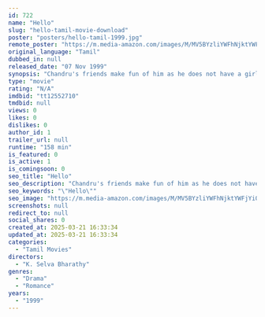 ```yaml
---
id: 722
name: "Hello"
slug: "hello-tamil-movie-download"
poster: "posters/hello-tamil-1999.jpg"
remote_poster: "https://m.media-amazon.com/images/M/MV5BYzliYWFhNjktYWFjYi00MzM1LWI4YzItZDM4NzUxMDM2NGY5XkEyXkFqcGdeQXVyMTY1MzAyNjU4._V1_SX300.jpg"
original_language: "Tamil"
dubbed_in: null
released_date: "07 Nov 1999"
synopsis: "Chandru's friends make fun of him as he does not have a girlfriend. He points out at a girl claiming that she is his girlfriend, due to which a number of unfortunate events take place in her life."
type: "movie"
rating: "N/A"
imdbid: "tt12552710"
tmdbid: null
views: 0
likes: 0
dislikes: 0
author_id: 1
trailer_url: null
runtime: "158 min"
is_featured: 0
is_active: 1
is_comingsoon: 0
seo_title: "Hello"
seo_description: "Chandru's friends make fun of him as he does not have a girlfriend. He points out at a girl claiming that she is his girlfriend, due to which a number of unfortunate events take place in her life."
seo_keywords: "\"Hello\""
seo_image: "https://m.media-amazon.com/images/M/MV5BYzliYWFhNjktYWFjYi00MzM1LWI4YzItZDM4NzUxMDM2NGY5XkEyXkFqcGdeQXVyMTY1MzAyNjU4._V1_SX300.jpg"
screenshots: null
redirect_to: null
social_shares: 0
created_at: 2025-03-21 16:33:34
updated_at: 2025-03-21 16:33:34
categories:
  - "Tamil Movies"
directors:
  - "K. Selva Bharathy"
genres:
  - "Drama"
  - "Romance"
years:
  - "1999"
---
```

